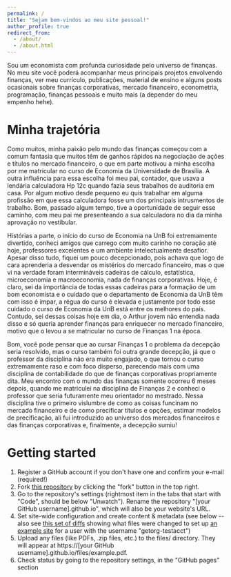```yaml
---
permalink: /
title: "Sejam bem-vindos ao meu site pessoal!"
author_profile: true
redirect_from: 
  - /about/
  - /about.html
---
```

Sou um economista com profunda curiosidade pelo universo de finanças. No meu site você poderá acompanhar meus principais projetos envolvendo finanças, ver meu currículo, publicações, material de ensino e alguns posts ocasionais sobre finanças corporativas, mercado financeiro, econometria, programação, finanças pessoais e muito mais (a depender do meu empenho hehe).

Minha trajetória
======
Como muitos, minha paixão pelo mundo das finanças começou com a comum fantasia que muitos têm de ganhos rápidos na negociação de ações e títulos no mercado financeiro, o que em parte motivou a minha escolha por me matricular no curso de Economia da Universidade de Brasília. A outra influência para essa escolha foi meu pai, contador, que usava a lendária calculadora Hp 12c quando fazia seus trabalhos de auditoria em casa. Por algum motivo desde pequeno eu quis trabalhar em alguma profissão em que essa calculadora fosse um dos principais intrusmentos de trabalho. Bom, passado algum tempo, tive a oportunidade de seguir esse caminho, com meu pai me presenteando a sua calculadora no dia da minha aprovação no vestibular.

Histórias a parte, o início do curso de Economia na UnB foi extremamente divertido, conheci amigos que carrego com muito carinho no coração até hoje, professores excelentes e um ambiente intelectualmente desafior. Apesar disso tudo, fiquei um pouco decepcionado, pois achava que logo de cara aprenderia a desvendar os mistérios do mercado financeiro, mas o que vi na verdade foram intermináveis cadeiras de cálculo, estatística, microeconomia e macroeconomia, nada de finanças corporativas. Hoje, é claro, sei da importância de todas essas cadeiras para a formação de um bom economista e o cuidado que o departamento de Economia da UnB têm com isso é ímpar, a régua do curso é elevada e justamente por todo esse cuidado o curso de Economia da UnB está entre os melhores do país. Contudo, sei dessas coisas hoje em dia, o Arthur jovem não entendia nada disso e só queria aprender finanças para enriquecer no mercado financeiro, motivo que o levou a se matricular no curso de Finanças 1 na época. 

Bom, você pode pensar que ao cursar Finanças 1 o problema da decepção seria resolvido, mas o curso também foi outra grande decepção, já que o professor da disciplina não era muito engajado, o que tornou o curso extremamente raso e com foco disperso, parecendo mais com uma disciplina de contabilidade do que de finanças corporativas propriamente dita. Meu encontro com o mundo das finanças somente ocorreu 6 meses depois, quando me matriculei na disciplina de Finanças 2 e conheci o professor que seria futuramente meu orientador no mestrado. Nessa disciplina tive o primeiro vislumbre de como as coisas funcinam no mercado financeiro e de como precificar títulos e opções, estimar modelos de precificação, ali fui introduzido ao universo dos mercados financeiros e das finanças corporativas e, finalmente, a decepção sumiu!




Getting started
======
1. Register a GitHub account if you don't have one and confirm your e-mail (required!)
1. Fork [this repository](https://github.com/academicpages/academicpages.github.io) by clicking the "fork" button in the top right. 
1. Go to the repository's settings (rightmost item in the tabs that start with "Code", should be below "Unwatch"). Rename the repository "[your GitHub username].github.io", which will also be your website's URL.
1. Set site-wide configuration and create content & metadata (see below -- also see [this set of diffs](http://archive.is/3TPas) showing what files were changed to set up [an example site](https://getorg-testacct.github.io) for a user with the username "getorg-testacct")
1. Upload any files (like PDFs, .zip files, etc.) to the files/ directory. They will appear at https://[your GitHub username].github.io/files/example.pdf.  
1. Check status by going to the repository settings, in the "GitHub pages" section


